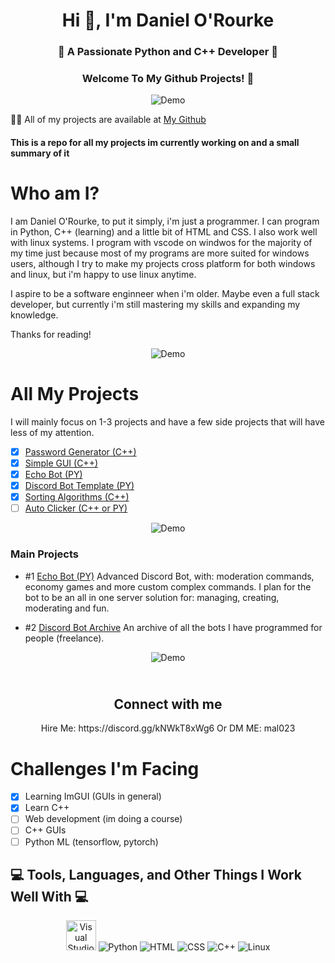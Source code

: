 <h1 align="center">Hi 👋, I'm Daniel O'Rourke</h1>
<h3 align="center">🚀 A Passionate Python and C++ Developer 🚀</h3>
<h3 align="center">Welcome To My Github Projects! 👋</h3>

<div align="center">
  <img src="https://user-images.githubusercontent.com/73097560/115834477-dbab4500-a447-11eb-908a-139a6edaec5c.gif" alt="Demo" />
</div>

👨‍💻 All of my projects are available at [My Github](https://github.com/DanielOrourke02)

#### This is a repo for all my projects im currently working on and a small summary of it

# Who am I?

I am Daniel O'Rourke, to put it simply, i'm just a programmer. I can program in Python, C++ (learning) and a little bit of HTML and CSS. I also work well with linux systems. I program with vscode on windwos for the majority of my time just because most of my programs are more suited for windows users, although I try to make my projects cross platform for both windows and linux, but i'm happy to use linux anytime.

I aspire to be a software enginneer when i'm older. Maybe even a full stack developer, but currently i'm still mastering my skills and expanding my knowledge.

Thanks for reading!

<div align="center">
  <img src="https://user-images.githubusercontent.com/73097560/115834477-dbab4500-a447-11eb-908a-139a6edaec5c.gif" alt="Demo" />
</div>

# All My Projects

I will mainly focus on 1-3 projects and have a few side projects that will have less of my attention.

 - [x] [Password Generator (C++)](https://github.com/DanielOrourke02/Password-Generator)
 - [x] [Simple GUI (C++)](https://github.com/DanielOrourke02/Simple-GUI)
 - [x] [Echo Bot (PY)](https://github.com/DanielOrourke02/Echo)
 - [x] [Discord Bot Template (PY)](https://github.com/DanielOrourke02/Discord-Template)
 - [x] [Sorting Algorithms (C++)](https://github.com/DanielOrourke02/number-crucnher)
 - [ ] [Auto Clicker (C++ or PY)]()

<div align="center">
  <img src="https://user-images.githubusercontent.com/73097560/115834477-dbab4500-a447-11eb-908a-139a6edaec5c.gif" alt="Demo" />
</div>

### Main Projects

 - #1 [Echo Bot (PY)](https://github.com/DanielOrourke02/Echo)
Advanced Discord Bot, with: moderation commands, economy games and more custom complex commands. I plan for the bot to be an all in one server solution for: managing, creating, moderating and fun.

 - #2 [Discord Bot Archive](https://github.com/DanielOrourke02/Discord-Bots)
An archive of all the bots I have programmed for people (freelance).

<div align="center">
  <img src="https://user-images.githubusercontent.com/73097560/115834477-dbab4500-a447-11eb-908a-139a6edaec5c.gif" alt="Demo" />
</div>


<h2 align="center">
  <br>
  Connect with me
  <br>
</h2>

<p align="center">Hire Me: https://discord.gg/kNWkT8xWg6 Or DM ME: mal023</p>

# Challenges I'm Facing

 - [x] Learning ImGUI (GUIs in general)
 - [x] Learn C++
 - [ ] Web development (im doing a course)
 - [ ] C++ GUIs
 - [ ] Python ML (tensorflow, pytorch)

## 💻 Tools, Languages, and Other Things I Work Well With 💻

<div align="center">
  <img src="images/Visual_Studio_Icon_2019.svg.png" width="48" height="48" alt="Visual Studio" />
  <img src="images/python.png" alt="Python" />
  <img src="images/html.png" alt="HTML" />
  <img src="images/css.png" alt="CSS" />
  <img src="images/C++.png" alt="C++" />
  <img src="images/linux.png" alt="Linux" />
</div>
